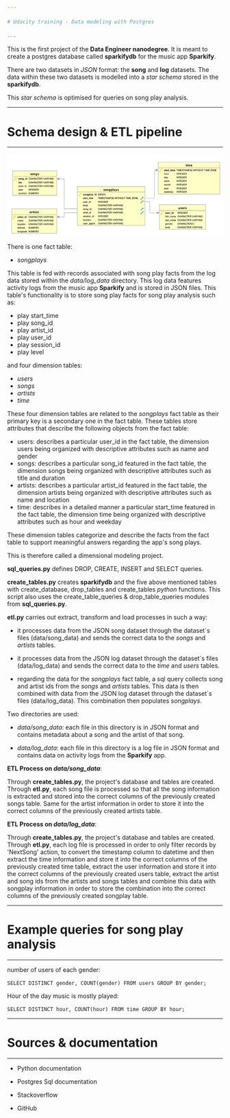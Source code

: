 ```yaml
---

# Udacity training - Data modeling with Postgres

---
```


This is the first project of the **Data Engineer nanodegree**. It is meant to create a postgres database called **sparkifydb** for the music app **Sparkify**. 

There are two datasets in *JSON* format: the **song** and **log** datasets. The data within these two datasets is modelled into a *star schema* stored in the **sparkifydb**.

This *star schema* is optimised for queries on song play analysis.

---

# Schema design & ETL pipeline

---

![Song ERD](ERD.png)

There is one fact table:

- *songplays* 

This table is fed with records associated with song play facts from the log data stored within the *data/log_data* directory. This log data features activity logs from the music app **Sparkify** and is stored in JSON files.
This table's functionality is to store song play facts for song play analysis such as:

* play start_time
* play song_id
* play artist_id
* play user_id
* play session_id
* play level

and four dimension tables:

- *users*
- *songs*
- *artists*
- *time*

These four dimension tables are related to the *songplays* fact table as their primary key is a secondary one in the fact table. These tables store attributes that describe the following objects from the fact table:

* users: describes a particular user_id in the fact table, the dimension users being organized with             descriptive attributes such as name and gender
* songs: describes a particular song_id featured in the fact table, the dimension songs being organized 
  with descriptive attributes such as title and duration
* artists: describes a particular artist_id featured in the fact table, the dimension artists being organized 
  with descriptive attributes such as name and location
* time: describes in a detailed manner a particular start_time featured in the fact table, the dimension 
  time being organized with descriptive attributes such as hour and weekday

These dimension tables categorize and describe the facts from the fact table to support meaningful answers regarding the app's song plays. 

This is therefore called a dimensional modeling project.

**sql_queries.py** defines DROP, CREATE, INSERT and SELECT queries.

**create_tables.py** creates **sparkifydb** and the five above mentioned tables with create_database, drop_tables and create_tables *python* functions. This script also uses the create_table_queries & drop_table_queries modules from **sql_queries.py**.

**etl.py** carries out extract, transform and load processes in such a way:

- it processes data from the JSON song dataset through the dataset´s files (data/song_data) and sends the correct       data to the *songs* and *artists* tables.

- it processes data from the JSON log dataset through the dataset´s files (data/log_data) and sends the correct         data to the *time* and *users* tables.

- regarding the data for the *songplays* fact table, a sql query collects song and artist ids from the *songs* and     *artists* tables. This data is then combined with data from the JSON log dataset through the dataset´s files         (data/log_data). This combination then populates *songplays*.

Two directories are used:

- *data/song_data*: each file in this directory is in JSON format and contains metadata about a song and the   artist of that song. 
   
- *data/log_data*: each file in this directory is a log file in JSON format and contains data on activity        logs from the **Sparkify** app.

**ETL Process on *data/song_data***:

Through **create_tables.py**, the project's database and tables are created. Through **etl.py**, each song file is processed so that all the song information is extracted and stored into the correct columns of the previously created songs table. Same for the artist information in order to store it into the correct columns of the previously created artists table.

**ETL Process on *data/log_data***:

Through **create_tables.py**, the project's database and tables are created. Through **etl.py**, each log file is processed in order to only filter records by 'NextSong' action, to convert the timestamp column to datetime and then extract the time information and store it into the correct columns of the previously created time table, extract the user information and store it into the correct columns of the previously created users table, extract the artist and song ids from the artists and songs tables and combine this data with songplay information in order to store the combination into the correct columns of the previously created songplay table.

---

# Example queries for song play analysis

---

number of users of each gender:

```
SELECT DISTINCT gender, COUNT(gender) FROM users GROUP BY gender;
```

Hour of the day music is mostly played:

```
SELECT DISTINCT hour, COUNT(hour) FROM time GROUP BY hour;
```

---

# Sources & documentation

---

- Python documentation

- Postgres Sql documentation

- Stackoverflow

- GitHub



